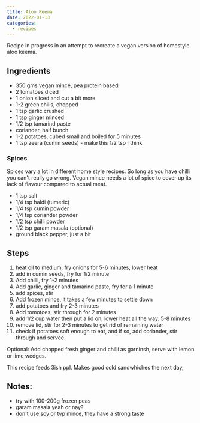 ```yaml
---
title: Aloo Keema
date: 2022-01-13
categories:
  - recipes
---
```


Recipe in progress in an attempt to recreate a vegan version of homestyle aloo keema.

## Ingredients

- 350 gms vegan mince, pea protein based
- 2 tomatoes diced
- 1 onion sliced and cut a bit more
- 1-2 green chilis, chopped
- 1 tsp garlic crushed
- 1 tsp ginger minced
- 1/2 tsp tamarind paste
- coriander, half bunch
- 1-2 potatoes, cubed small and boiled for 5 minutes
- 1 tsp zeera (cumin seeds) - make this 1/2 tsp I think

### Spices

Spices vary a lot in different home style recipes. So long as you have chilli you can't really go wrong. Vegan mince needs a lot of spice to cover up its lack of flavour compared to actual meat.

- 1 tsp salt
- 1/4 tsp haldi (tumeric)
- 1/4 tsp cumin powder
- 1/4 tsp coriander powder
- 1/2 tsp chilli powder
- 1/2 tsp garam masala (optional)
- ground black pepper, just a bit

## Steps

1. heat oil to medium, fry onions for 5-6 minutes, lower heat
2. add in cumin seeds, fry for 1/2 minute
3. Add chilli, fry 1-2 minutes
4. Add garlic, ginger and tamarind paste, fry for a 1 minute
5. add spices, stir
6. Add frozen mince, it takes a few minutes to settle down
7. add potatoes and fry 2-3 minutes
8. Add tomotoes, stir through for 2 minutes
9. add 1/2 cup water then put a lid on, lower heat all the way. 5-8 minutes
10. remove lid, stir for 2-3 minutes to get rid of remaining water
11. check if potatoes soft enough to eat, and if so, add coriander, stir through and servce

Optional: Add chopped fresh ginger and chilli as garninsh, serve with lemon or lime wedges.

This recipe feeds 3ish ppl. Makes good cold sandwhiches the next day,

## Notes:

- try with 100-200g frozen peas
- garam masala yeah or nay?
- don't use soy or tvp mince, they have a strong taste

